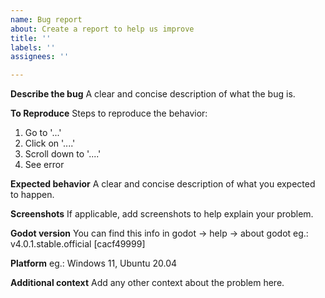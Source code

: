 ```yaml
---
name: Bug report
about: Create a report to help us improve
title: ''
labels: ''
assignees: ''

---
```


**Describe the bug**
A clear and concise description of what the bug is.

**To Reproduce**
Steps to reproduce the behavior:
1. Go to '...'
2. Click on '....'
3. Scroll down to '....'
4. See error

**Expected behavior**
A clear and concise description of what you expected to happen.

**Screenshots**
If applicable, add screenshots to help explain your problem.

**Godot version**
You can find this info in godot -> help -> about godot
eg.: v4.0.1.stable.official [cacf49999]

**Platform**
eg.: Windows 11, Ubuntu 20.04

**Additional context**
Add any other context about the problem here.
